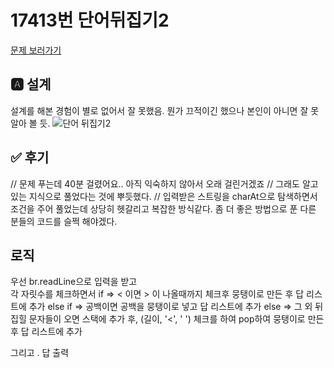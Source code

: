 # 17413번 단어뒤집기2
[문제 보러가기](https://www.acmicpc.net/problem/17413)

## 🅰 설계
설계를 해본 경험이 별로 없어서 잘 못했음.
뭔가 끄적이긴 했으나 본인이 아니면 잘 못알아 볼 듯.
![단어 뒤집기2](https://user-images.githubusercontent.com/69133236/105702503-3ae3e100-5f4f-11eb-87b4-82c558c89adb.jpg)

## ✅ 후기
// 문제 푸는데 40분 걸렸어요.. 아직 익숙하지 않아서 오래 걸린거겠죠
// 그래도 알고있는 지식으로 풀었다는 것에 뿌듯했다.
// 입력받은 스트링을 charAt으로 탐색하면서 조건을 주어 풀었는데 상당히 헷갈리고 복잡한 방식같다. 좀 더 좋은 방법으로 푼 다른 분들의 코드를 슬쩍 해야겠다.

## 로직
우선 br.readLine으로 입력을 받고  
각 자릿수를 체크하면서 
if =>  < 이면 > 이 나올때까지 체크후 뭉탱이로 만든 후 답 리스트에 추가
else if =>  공백이면 공백을 뭉탱이로 넣고 답 리스트에 추가
else => 그 외 뒤집힐 문자들이 오면 스택에 추가 후, (길이, '<', ' ') 체크를 하여 pop하여 뭉탱이로 만든 후 답 리스트에 추가

그리고 . 답 출력 
 
